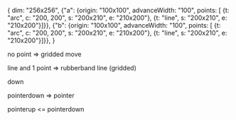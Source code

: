 {
  dim: "256x256",
  {"a": {origin: "100x100", advanceWidth: "100", points: [
         {t: "arc", c: "200, 200", s: "200x210", e: "210x200"},
         {t: "line", s: "200x210", e: "210x200"}]}},
  {"b": {origin: "100x100", advanceWidth: "100", points: [
         {t: "arc", c: "200, 200", s: "200x210", e: "210x200"},
         {t: "line", s: "200x210", e: "210x200"}]}},
}
	 


no point => gridded move

line and 1 point => rubberband line (gridded)

down

pointerdown => pointer


pointerup <= pointerdown


